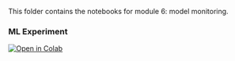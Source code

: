 This folder contains the notebooks for module 6: model monitoring.

### ML Experiment

[![Open in Colab](https://colab.research.google.com/assets/colab-badge.svg)](https://colab.research.google.com/github/manaranjanp/mlopsiimbx/blob/main/module6/Model%20Monitoring.ipynb)
